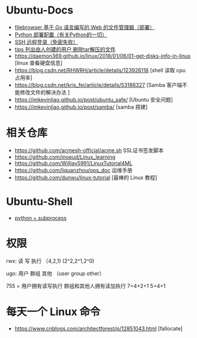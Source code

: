 # Ubuntu-Docs
- [filebrowser 基于 Go 语言编写的 Web 的文件管理器（部署）](./markdown/filebrowser.md)
- [Python 部署配置（有关Python的一切）](./markdown/python.md)
- [SSH 远程登录（免密失败）](./markdown/ssh.md)
- [tips 列出由人创建的用户 删除tar解压的文件](./markdown/tips.md)
- <https://daemon369.github.io/linux/2018/01/06/01-get-disks-info-in-linux> [linux 查看硬盘信息]
- <https://blog.csdn.net/RHWRH/article/details/123926118> [shell 读取 cpu 占用率]
- <https://blog.csdn.net/kris_fei/article/details/53186327> [Samba 客户端不能修改文件的解决办法 ]
- <https://imkevinliao.github.io/post/ubuntu_safe/> [Ubuntu 安全问题]
- <https://imkevinliao.github.io/post/samba/> [samba 搭建]

# 相关仓库
- <https://github.com/acmesh-official/acme.sh> SSL证书签发脚本
- <https://github.com/inoeud/Linux_learning>
- <https://github.com/Willjay5991/LinuxTutorial4ML>
- <https://github.com/liquanzhou/ops_doc> 运维手册
- <https://github.com/dunwu/linux-tutorial> [最棒的 Linux 教程]

# Ubuntu-Shell
- [python + subprocess](./shell/shell.py)
# 权限
rwx: 读 写 执行 （4,2,1) (2^2,2^1,2^0)

ugo: 用户 群组 其他 （user group other）

755 = 用户拥有读写执行 群组和其他人拥有读加执行 7=4+2+1 5=4+1
# 每天一个 Linux 命令
- <https://www.cnblogs.com/architectforest/p/12851043.html> [fallocate]
